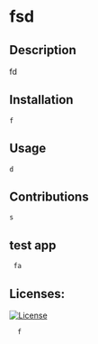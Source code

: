 # 
# fsd

 ## Description 
   fd

 ## Installation 
    f

## Usage 
    d

## Contributions 
    s
    
## test app 
     fa
## Licenses:

[![License](https://img.shields.io/badge/fh/iwfehowei?brightgreen)](https://opensource.org/licenses/Apache-2.0)

     
      f
